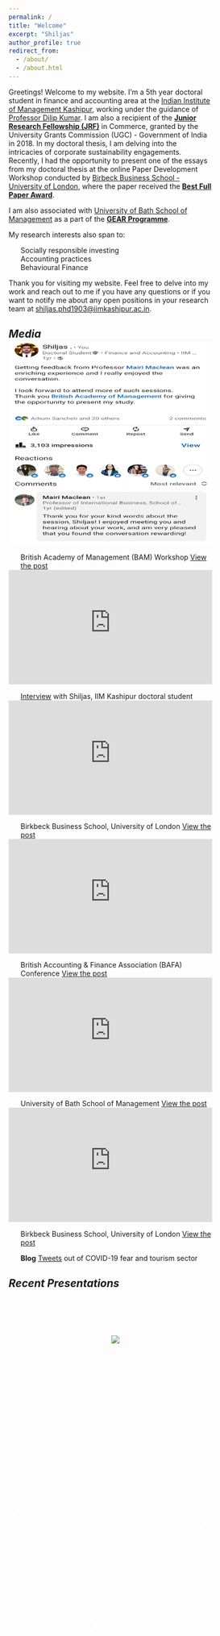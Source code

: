 ```yaml
---
permalink: /
title: "Welcome"
excerpt: "Shiljas"
author_profile: true
redirect_from: 
  - /about/
  - /about.html
---
```


Greetings! Welcome to my website. I’m a 5th year doctoral student in finance and accounting area at the [Indian Institute of Management Kashipur]( https://www.iimkashipur.ac.in), working under the guidance of [Professor Dilip Kumar](https://scholar.google.com/citations?user=N8y4jzMAAAAJ&hl=en). I am also a recipient of the **<u>Junior Research Fellowship (JRF)</u>** in Commerce, granted by the University Grants Commission (UGC) - Government of India in 2018. In my doctoral thesis, I am delving into the intricacies of corporate sustainability engagements. Recently, I had the opportunity to present one of the essays from my doctoral thesis at the online Paper Development Workshop conducted by [Birbeck Business School - University of London](https://www.bbk.ac.uk/school/business), where the paper received the **<u>Best Full Paper Award</u>**. 

I am also associated with [University of Bath School of Management](https://www.bath.ac.uk/schools/school-of-management) as a part of the **<u>GEAR Programme</u>**.

My research interests also span to:
1. Socially responsible investing
2. Accounting practices
3. Behavioural Finance

Thank you for visiting my website. Feel free to delve into my work and reach out to me if you have any questions or if you want to notify me about any open positions in your research team at [shiljas.phd1903@iimkashipur.ac.in](shiljas.phd1903@iimkashipur.ac.in).

**<i>Media</i>**
------


<a href= "https://www.linkedin.com/posts/shiljas_getting-feedback-from-professor-mairi-maclean-activity-7021156538962620416-d0un?utm_source=share&utm_medium=member_desktop">
<img src="/images/BAM_Pre_Conf_Workshop.png" width="504" height="405"> </a>

* British Academy of Management (BAM) Workshop [View the post](https://www.linkedin.com/posts/shiljas_getting-feedback-from-professor-mairi-maclean-activity-7021156538962620416-d0un?utm_source=share&utm_medium=member_desktop)

<html>
<head>
    <title>Title of the document</title>
    <style>
      .wrap-element {
        position: relative;
        overflow: hidden;
        padding-top: 56.25%;
      }
      .wrapped-iframe {
        position: absolute;
        top: 0;
        left: 0;
        width: 100%;
        height: 100%;
        border: 0;
      }
    </style>
  </head>
  <body>
    <div class="wrap-element">
      <iframe class="wrapped-iframe" src="https://www.linkedin.com/embed/feed/update/urn:li:share:7013112267705585664" gesture="media" allow="encrypted-media" allowfullscreen></iframe>
    </div>
  </body>
</html>

* [Interview](https://www.linkedin.com/posts/iimkashipur_phdinsights-scholarstories-iimkashipur-activity-7013112270926811136-UIy9?utm_source=share&utm_medium=member_desktop) with Shiljas, IIM Kashipur doctoral student

<html>
<head>
    <title>Title of the document</title>
    <style>
      .wrap-element {
        position: relative;
        overflow: hidden;
        padding-top: 56.25%;
      }
      .wrapped-iframe {
        position: absolute;
        top: 0;
        left: 0;
        width: 100%;
        height: 100%;
        border: 0;
      }
    </style>
  </head>
  <body>
    <div class="wrap-element">
      <iframe class="wrapped-iframe" src="https://www.linkedin.com/embed/feed/update/urn:li:activity:7137806825046917120" gesture="media" allow="encrypted-media" allowfullscreen></iframe>
    </div>
  </body>
</html>

* Birkbeck Business School, University of London [View the post](https://www.linkedin.com/posts/shiljas_sustainability-sustainability-activity-7137806825046917120-ack0?utm_source=share&utm_medium=member_desktop)

<html>
<head>
    <title>Title of the document</title>
    <style>
      .wrap-element {
        position: relative;
        overflow: hidden;
        padding-top: 56.25%;
      }
      .wrapped-iframe {
        position: absolute;
        top: 0;
        left: 0;
        width: 100%;
        height: 100%;
        border: 0;
      }
    </style>
  </head>
  <body>
    <div class="wrap-element">
      <iframe class="wrapped-iframe" src="https://www.linkedin.com/embed/feed/update/urn:li:activity:7143325700194746371" gesture="media" allow="encrypted-media" allowfullscreen></iframe>
    </div>
  </body>
</html>

* British Accounting & Finance Association (BAFA) Conference
[View the post](https://www.linkedin.com/posts/shiljas_corporate-sustainability-academics-activity-7143325700194746371-FmHT?utm_source=share&utm_medium=member_desktop)

<html>
<head>
    <title>Title of the document</title>
    <style>
      .wrap-element {
        position: relative;
        overflow: hidden;
        padding-top: 56.25%;
      }
      .wrapped-iframe {
        position: absolute;
        top: 0;
        left: 0;
        width: 100%;
        height: 100%;
        border: 0;
      }
    </style>
  </head>
  <body>
    <div class="wrap-element">
      <iframe class="wrapped-iframe" src="https://www.linkedin.com/embed/feed/update/urn:li:share:7152736793140887552" gesture="media" allow="encrypted-media" allowfullscreen></iframe>
    </div>
  </body>
</html>

* University of Bath School of Management [View the post](https://www.linkedin.com/posts/shiljas_iimkashipur-activity-7152736793979748353-YJo0?utm_source=share&utm_medium=member_desktop)

<html>
<head>
    <title>Title of the document</title>
    <style>
      .wrap-element {
        position: relative;
        overflow: hidden;
        padding-top: 56.25%;
      }
      .wrapped-iframe {
        position: absolute;
        top: 0;
        left: 0;
        width: 100%;
        height: 100%;
        border: 0;
      }
    </style>
  </head>
  <body>
    <div class="wrap-element">
      <iframe class="wrapped-iframe" src="https://www.linkedin.com/embed/feed/update/urn:li:share:7162831726942048257" gesture="media" allow="encrypted-media" allowfullscreen></iframe>
    </div>
  </body>
</html>

* Birkbeck Business School, University of London [View the post](https://www.linkedin.com/posts/iimkashipur_delighted-award-outstanding-activity-7162831729618014208-52Tw?utm_source=share&utm_medium=member_desktop)

* **Blog** [Tweets](https://iimkashipur.medium.com/nexus-between-twitter-based-sentiment-and-tourism-sector-performance-amid-covid-19-pandemic-8dd0a0e4fdd0) out of COVID-19 fear and tourism sector


**<i>Recent Presentations</i>**
------


<style>
  * {margin:0;padding:0;box-sizing:border-box;}
  ul, li {list-style:none;}
  
  [name="slide"] {display:none;}
  .slidebox {max-width:500px;width:100%;margin: 10px; float:left; text-align:center;}
  .slidebox img {max-width:100%;}
  .slidebox .slidelist {
    white-space:nowrap;
    font-size:0;
    overflow:hidden;
  }
  .p1 {margin-right:15; padding-right: 5px}

  .p2 {clear: both}

  .slidebox .slideitem {
    position:relative;
    display:inline-block;
    vertical-align:middle;
    width:100%;
    transition:all .1s;
  }
  .slidebox .slideitem label {
    position:absolute;
    z-index:1;
    top:50%;
    transform:translateY(-50%);
    padding:20px;
    border-radius:50%;
    cursor:pointer;
  }
  label.left {
    left:20px;
    background-color:#eaeaea 20%;
    background-image:url('/assets/images/arrow/left-arrow.png');
    background-position:center center;
    background-size:50%;
    background-repeat:no-repeat;
  }
  label.right {
    right:20px;
    background-color:#eaeaea 20%;
    background-image:url('/assets/images/arrow/left-arrow.png');
    background-position:center center;
    background-size:50%;
    background-repeat:no-repeat;
  }
  

  .paginglist {text-align:center;padding:30px 0;}
  .paginglist > li {display:inline-block;vertical-align:middle;margin:0 10px;}
  .paginglist > li > label {display:block;padding:10px 30px;border-radius:10px;background:#ccc;cursor:pointer;}
  .paginglist > li:hover > label {background:#333;}
  
  [id="slide01"]:checked ~ .slidelist .slideitem {transform:translateX(0);animation:slide01 20s infinite;}
  [id="slide02"]:checked ~ .slidelist .slideitem {transform:translateX(-100%);animation:slide02 20s infinite;}
  [id="slide03"]:checked ~ .slidelist .slideitem {transform:translateX(-200%);animation:slide03 20s infinite;}
  [id="slide04"]:checked ~ .slidelist .slideitem {transform:translateX(-300%);animation:slide04 20s infinite;}
  
  @keyframes slide01 {
    0% {left:0%;}
    23% {left:0%;}
    25% {left:-100%;}
    48% {left:-100%;}
    50% {left:-200%;}
    73% {left:-200%;}
    75% {left:-300%;}
    98% {left:-300%;}
    100% {left:0%;}
  }
  @keyframes slide02 {
    0% {left:0%;}
    23% {left:0%;}
    25% {left:-100%;}
    48% {left:-100%;}
    50% {left:-200%;}
    73% {left:-200%;}
    75% {left:100%;}
    98% {left:100%;}
    100% {left:0%;}
  }
  @keyframes slide03 {
    0% {left:0%;}
    23% {left:0%;}
    25% {left:-100%;}
    48% {left:-100%;}
    50% {left:200%;}
    73% {left:200%;}
    75% {left:100%;}
    98% {left:100%;}
    100% {left:0%;}
  }
  @keyframes slide04 {
    0% {left:0%;}
    23% {left:0%;}
    25% {left:300%;}
    48% {left:300%;}
    50% {left:200%;}
    73% {left:200%;}
    75% {left:100%;}
    98% {left:100%;}
    100% {left:0%;}
  }
  </style>
  
  <div class="slidebox">
    <input type="radio" name="slide" id="slide01" checked>
    <input type="radio" name="slide" id="slide02">
    <input type="radio" name="slide" id="slide03">
    <input type="radio" name="slide" id="slide04">
    <ul class="slidelist">
      <li class="slideitem">
        <div>
          <label for="slide04" class="left"></label>
          <label for="slide02" class="right"></label>
          <a><img src="/images/conf_1.png"></a>
        </div>
      </li>
      <li class="slideitem">
        <div>
          <label for="slide01" class="left"></label>
          <label for="slide03" class="right"></label>
          <a><img src="/images/conf_2.png"></a>
        </div>
      </li>
      <li class="slideitem">
        <div>
          <label for="slide02" class="left"></label>
          <label for="slide04" class="right"></label>
          <a><img src="/images/conf_1.png"></a>
        </div>
      </li>
      <li class="slideitem">
        <div>
          <label for="slide03" class="left"></label>
          <label for="slide01" class="right"></label>
          <a><img src="/images/conf_3.png"></a>
        </div>
      </li>
    </ul>
    <!-- <ul class="paginglist">
      <li>
        <label for="slide01"></label>
      </li>
      <li>
        <label for="slide02"></label>
      </li>
      <li>
        <label for="slide03"></label>
      </li>
      <li>
        <label for="slide04"></label>
      </li>
    </ul> -->
  </div>

<div class="slideshowContainer">
  
<!-- Replace the image 'src' with the images in your project.
Javascript is set up so that you can add as many images as you like, but make sure that you match the number of 'circle' span elements (below) to the number of images -->
  <img class="imageSlides" src="/images/conf_1.png" alt="beach side city view">
  <img class="imageSlides" src="/images/conf_2.png" alt="leaf on the ground">
  <img class="imageSlides" src="/images/conf_3.png" alt="lake surrounded by mountains">
  
<!-- I would recommend to replace these 'span' elements with 'img' files
for each the left and right arrow that fits your project, and size accordingly.
I've shown 'span' elements because I didn't want to upload files. -->
  <span id ="leftArrow" class="slideshowArrow">&#8249;</span>
  <span id ="rightArrow" class="slideshowArrow">&#8250;</span>
  
  <div class="slideshowCircles">
<!-- Filled 'dot' class is set to first image in slideshow, and then via Javascript the filled 'dot' class follows the current image.
Make sure you match the number of these 'circle' span elements to the number of images in your slideshow. -->
    <span class="circle dot"></span>
    <span class="circle"></span>
    <span class="circle"></span>
  </div>
  
</div>
<style>
.slideshowContainer {
  position: relative;
  overflow: hidden;
  margin: 50px 0 75px;
  width: 100%;
  height: 500px;
}
.imageSlides {
  position: absolute;
  left: 50%;
  top: 50%;
  transform: translate(-50%, -50%);
  min-width: 100%;
  min-height: 100%;
  opacity: 0;
  transition: opacity 1s ease-in-out;
  z-index: -1;
}
/* add 'visible' class via Javascript */
.visible {
  opacity: 1;
}
.slideshowArrow {
  font-size: 7em;
  color: rgba(255, 255, 255, 0.5);
  cursor: pointer;
  transition: opacity 0.2s ease-in-out;
}
.slideshowArrow:hover {
  opacity: 0.75;
}
#leftArrow {
  position: absolute;
  left: 4%;
  top: 50%;
  transform: translate(-50%, -50%);
}
#rightArrow {
  position: absolute;
  right: 4%;
  top: 50%;
  transform: translate(50%, -50%);
}
.slideshowCircles {
  position: absolute;
  bottom: 2%;
  left: 50%;
  transform: translate(-50%, -50%);
  text-align: center;
}
.circle {
  display: inline-block;
  margin-left: 3px;
  margin-right: 3px;
  width: 15px;
  height: 15px;
  border-radius: 50%;
  border: solid 2px rgba(255, 255, 255, 0.5);
  transition: 1s ease-in-out;
}
.dot {
  background-color: rgba(255, 255, 255, 0.7);
  border: solid 2px rgba(255, 255, 255, 0.5);
}
  </style>
  <script
    // IMAGE SLIDES & CIRCLES ARRAYS, & COUNTER
var imageSlides = document.getElementsByClassName('imageSlides');
var circles = document.getElementsByClassName('circle');
var leftArrow = document.getElementById('leftArrow');
var rightArrow = document.getElementById('rightArrow');
var counter = 0;
// HIDE ALL IMAGES FUNCTION
function hideImages() {
  for (var i = 0; i < imageSlides.length; i++) {
    imageSlides[i].classList.remove('visible');
  }
}
// REMOVE ALL DOTS FUNCTION
function removeDots() {
  for (var i = 0; i < imageSlides.length; i++) {
    circles[i].classList.remove('dot');
  }
}
// SINGLE IMAGE LOOP/CIRCLES FUNCTION
function imageLoop() {
  var currentImage = imageSlides[counter];
  var currentDot = circles[counter];
  currentImage.classList.add('visible');
  removeDots();
  currentDot.classList.add('dot');
  counter++;
}
// LEFT & RIGHT ARROW FUNCTION & CLICK EVENT LISTENERS
function arrowClick(e) {
  var target = e.target;
  if (target == leftArrow) {
    clearInterval(imageSlideshowInterval);
    hideImages();
    removeDots();
    if (counter == 1) {
      counter = (imageSlides.length - 1);
      imageLoop();
      imageSlideshowInterval = setInterval(slideshow, 10000);
    } else {
      counter--;
      counter--;
      imageLoop();
      imageSlideshowInterval = setInterval(slideshow, 10000);
    }
  } 
  else if (target == rightArrow) {
    clearInterval(imageSlideshowInterval);
    hideImages();
    removeDots();
    if (counter == imageSlides.length) {
      counter = 0;
      imageLoop();
      imageSlideshowInterval = setInterval(slideshow, 10000);
    } else {
      imageLoop();
      imageSlideshowInterval = setInterval(slideshow, 10000);
    }
  }
}
leftArrow.addEventListener('click', arrowClick);
rightArrow.addEventListener('click', arrowClick);
// IMAGE SLIDE FUNCTION
function slideshow() {
  if (counter < imageSlides.length) {
    imageLoop();
  } else {
    counter = 0;
    hideImages();
    imageLoop();
  }
}
// SHOW FIRST IMAGE, & THEN SET & CALL SLIDE INTERVAL
setTimeout(slideshow, 1000);
var imageSlideshowInterval = setInterval(slideshow, 10000);
    ></script>